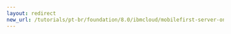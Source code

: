 ```yaml
---
layout: redirect
new_url: /tutorials/pt-br/foundation/8.0/ibmcloud/mobilefirst-server-on-icp/
---
```

